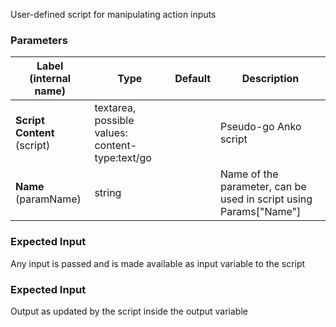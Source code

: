
 User-defined script for manipulating action inputs

### Parameters
|Label (internal name)|Type|Default|Description|
|---|---|---|---|
|**Script Content** (script)|textarea, possible values: content-type:text/go||Pseudo-go Anko script|
|**Name** (paramName)|string||Name of the parameter, can be used in script using Params["Name"]|



### Expected Input
Any input is passed and is made available as input variable to the script


### Expected Input
Output as updated by the script inside the output variable



